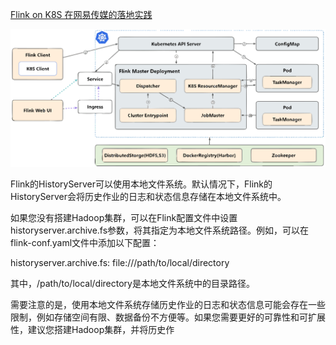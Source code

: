 
[Flink on K8S 在网易传媒的落地实践](http://blog.itpub.net/28285180/viewspace-2954164)



![1686275687608](image/README/1686275687608.svg)

Flink的HistoryServer可以使用本地文件系统。默认情况下，Flink的HistoryServer会将历史作业的日志和状态信息存储在本地文件系统中。

如果您没有搭建Hadoop集群，可以在Flink配置文件中设置historyserver.archive.fs参数，将其指定为本地文件系统路径。例如，可以在flink-conf.yaml文件中添加以下配置：

historyserver.archive.fs: file:///path/to/local/directory

其中，/path/to/local/directory是本地文件系统中的目录路径。

需要注意的是，使用本地文件系统存储历史作业的日志和状态信息可能会存在一些限制，例如存储空间有限、数据备份不方便等。如果您需要更好的可靠性和可扩展性，建议您搭建Hadoop集群，并将历史作